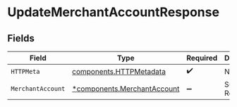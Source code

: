 # UpdateMerchantAccountResponse


## Fields

| Field                                                                     | Type                                                                      | Required                                                                  | Description                                                               |
| ------------------------------------------------------------------------- | ------------------------------------------------------------------------- | ------------------------------------------------------------------------- | ------------------------------------------------------------------------- |
| `HTTPMeta`                                                                | [components.HTTPMetadata](../../models/components/httpmetadata.md)        | :heavy_check_mark:                                                        | N/A                                                                       |
| `MerchantAccount`                                                         | [*components.MerchantAccount](../../models/components/merchantaccount.md) | :heavy_minus_sign:                                                        | Successful Response                                                       |